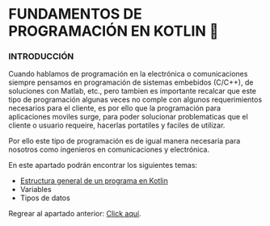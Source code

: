 # FUNDAMENTOS DE PROGRAMACIÓN EN KOTLIN :checkered_flag:
### INTRODUCCIÓN
Cuando hablamos de programación en la electrónica o comunicaciones siempre pensamos en programación de sistemas embebidos (C/C++), de soluciones con
Matlab, etc., pero tambien es importante recalcar que este tipo de programación algunas veces no comple con  algunos requerimientos necesarios para
el cliente, es por ello que la programación para aplicaciones moviles surge, para poder solucionar problematicas que el cliente o usuario requeire, 
hacerlas portatiles y faciles de utilizar.

Por ello este tipo de programación es de igual manera necesaria para nosotros como ingenieros en comunicaciones y electrónica.

En este apartado podrán encontrar los siguientes temas:

<ul>
    <li><a href="01 - EstructuraGeneral.kt">Estructura general de un programa en Kotlin</a></li>
    <li><a href="02 - Variables.md"></a>Variables</li>
    <li><a href=""></a>Tipos de datos</li>
</ul>

Regrear al apartado anterior: <a href="../LEEME.md">Click aquí</a>.
